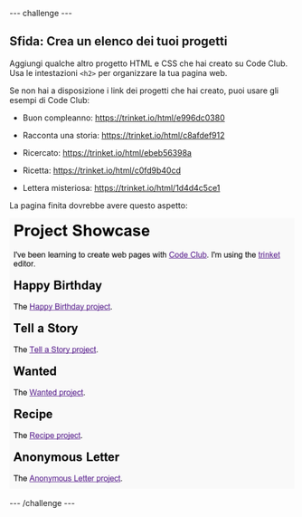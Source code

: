 --- challenge ---
## Sfida: Crea un elenco dei tuoi progetti

Aggiungi qualche altro progetto HTML e CSS che hai creato su Code Club. Usa le intestazioni `<h2>` per organizzare la tua pagina web.

Se non hai a disposizione i link dei progetti che hai creato, puoi usare gli esempi di Code Club:

+ Buon compleanno: <a href="https://trinket.io/html/e996dc0380">https://trinket.io/html/e996dc0380</a>

+ Racconta una storia: <a href="https://trinket.io/html/c8afdef912">https://trinket.io/html/c8afdef912</a>

+ Ricercato: <a href="https://trinket.io/html/ebeb56398a">https://trinket.io/html/ebeb56398a</a>

+ Ricetta: <a href="https://trinket.io/html/c0fd9b40cd">https://trinket.io/html/c0fd9b40cd</a>

+ Lettera misteriosa: <a href="https://trinket.io/html/1d4d4c5ce1">https://trinket.io/html/1d4d4c5ce1</a>

La pagina finita dovrebbe avere questo aspetto:

![screenshot](images/showcase-h2-projects.png)




--- /challenge ---